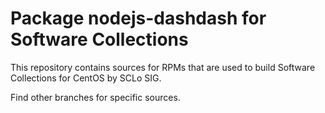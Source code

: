 # Package nodejs-dashdash for Software Collections

This repository contains sources for RPMs that are used
to build Software Collections for CentOS by SCLo SIG.

Find other branches for specific sources.
